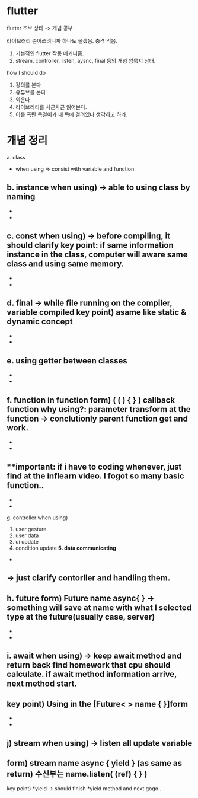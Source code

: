 # flutter
flutter 초보 상태 -> 개념 공부

라이브러리 뜯어쓰려니까 하나도 몰겠음. 충격 먹음.
1. 기본적인 flutter 작동 메커니즘.
2. stream, controller, listen, aysnc, final 등의 개념 암묵지 상태.

how I should do
1. 강의를 본다
2. 유튜브를 본다
3. 외운다
4. 라이브러리를 차근차근 읽어본다.
5. 이를 폭탄 목걸이가 내 목에 걸려있다 생각하고 하라.


# 개념 정리

a. class
- when using => consist with variable and function



b. instance 
when using)
-> able to using class by naming
-
-
-
c. const 
when using)
-> before compiling, it should clarify
key point: 
if same information instance in the class, computer will aware same class and using same memory.
-
-
-
d. final 
-> while file running on the compiler, variable compiled
key point)
asame like static & dynamic concept
-
-
-
e. using getter between classes
-
-
-
f. function in function
form)
( ( ) { } ) callback function
why using?: 
parameter transform at the function -> conclutionly parent function get and work.
-
-
-
**important: if i have to coding whenever, just find at the inflearn video.
I fogot so many basic function..
-
-
-
g. controller
when using)
1. user gesture
2. user data
3. ui update
4. condition update
**5. data communicating**
-
-> just clarify contorller and handling them.
-
h. future
form)
Future <generic type> name async{ }
-> something will save at name with what I selected type at the future(usually case, server)
-
-
-
i. await
when using)
-> keep await method and return back find homework that cpu should calculate. 
if await method information arrive, next method start.
-
key point)
Using in the [Future< > name { }]form
-
-
-
j) stream
when using)
-> listen all update variable
-
form)
stream<generic type> name async { yield } (as same as return)
수신부는 name.listen( (ref) { } )
-
key point)
*yield -> should finish *yield method and next gogo
.
